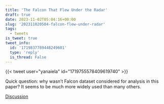 ```yaml
---
title: 'The Falcon That Flew Under the Radar'
draft: true
date: 2023-11-02T05:04:16+00:00
slug: '202311020504-falcon-flew-under-radar'
tags:
  - tweets
is_tweet: true
tweet_info:
  id: '1719837789448249601'
  type: 'reply'
  is_thread: False
---
```




{{< tweet user="yanaiela" id="1719755578409619740" >}}

Quick question: why wasn’t Falcon dataset considered for analysis in this paper? It seems to be much more widely used than many others.

[Discussion](https://x.com/sytelus/status/1719837789448249601)
